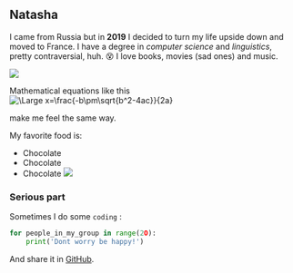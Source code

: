 ## Natasha

I came from Russia but in **2019** I decided to turn my life upside down and moved to France. 
I have a degree in *computer science* and *linguistics*, pretty contraversial, huh. :dizzy_face:
I love books, movies (sad ones) and music.

![](https://media.giphy.com/media/5WmyaeDDlmb1m/giphy.gif)

Mathematical equations like this  
<img src="https://latex.codecogs.com/svg.latex?\Large&space;x=\frac{-b\pm\sqrt{b^2-4ac}}{2a}" title="\Large x=\frac{-b\pm\sqrt{b^2-4ac}}{2a}" />


make me feel the same way.

My favorite food is:

- Chocolate
- Chocolate
- Chocolate
![](https://media.giphy.com/media/Tyyr7XJh3NKco/giphy.gif)

### Serious part

Sometimes I do some `coding` :
```python
for people_in_my_group in range(2O):
    print('Dont worry be happy!')
```
And share it in [GitHub](https://github.com/).
